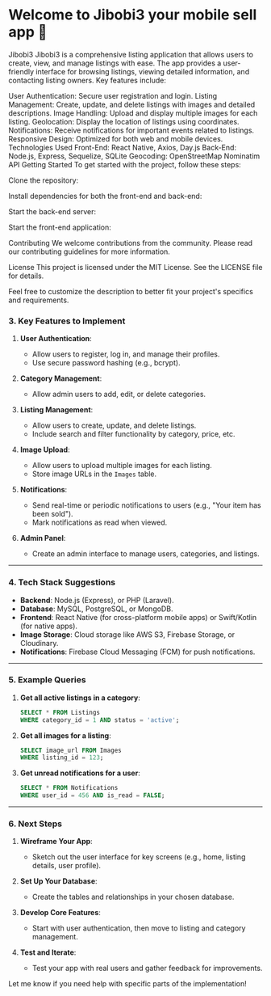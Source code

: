 # Welcome to Jibobi3 your mobile sell app 👋
Jibobi3
Jibobi3 is a comprehensive listing application that allows users to create, view, and manage listings with ease. The app provides a user-friendly interface for browsing listings, viewing detailed information, and contacting listing owners. Key features include:

User Authentication: Secure user registration and login.
Listing Management: Create, update, and delete listings with images and detailed descriptions.
Image Handling: Upload and display multiple images for each listing.
Geolocation: Display the location of listings using coordinates.
Notifications: Receive notifications for important events related to listings.
Responsive Design: Optimized for both web and mobile devices.
Technologies Used
Front-End: React Native, Axios, Day.js
Back-End: Node.js, Express, Sequelize, SQLite
Geocoding: OpenStreetMap Nominatim API
Getting Started
To get started with the project, follow these steps:

Clone the repository:

Install dependencies for both the front-end and back-end:

Start the back-end server:

Start the front-end application:

Contributing
We welcome contributions from the community. Please read our contributing guidelines for more information.

License
This project is licensed under the MIT License. See the LICENSE file for details.

Feel free to customize the description to better fit your project's specifics and requirements.


### 3. **Key Features to Implement**
1. **User Authentication**:
   - Allow users to register, log in, and manage their profiles.
   - Use secure password hashing (e.g., bcrypt).

2. **Category Management**:
   - Allow admin users to add, edit, or delete categories.

3. **Listing Management**:
   - Allow users to create, update, and delete listings.
   - Include search and filter functionality by category, price, etc.

4. **Image Upload**:
   - Allow users to upload multiple images for each listing.
   - Store image URLs in the `Images` table.

5. **Notifications**:
   - Send real-time or periodic notifications to users (e.g., "Your item has been sold").
   - Mark notifications as read when viewed.

6. **Admin Panel**:
   - Create an admin interface to manage users, categories, and listings.

---

### 4. **Tech Stack Suggestions**
- **Backend**: Node.js (Express), or PHP (Laravel).
- **Database**: MySQL, PostgreSQL, or MongoDB.
- **Frontend**: React Native (for cross-platform mobile apps) or Swift/Kotlin (for native apps).
- **Image Storage**: Cloud storage like AWS S3, Firebase Storage, or Cloudinary.
- **Notifications**: Firebase Cloud Messaging (FCM) for push notifications.

---

### 5. **Example Queries**
1. **Get all active listings in a category**:
   ```sql
   SELECT * FROM Listings
   WHERE category_id = 1 AND status = 'active';
   ```

2. **Get all images for a listing**:
   ```sql
   SELECT image_url FROM Images
   WHERE listing_id = 123;
   ```

3. **Get unread notifications for a user**:
   ```sql
   SELECT * FROM Notifications
   WHERE user_id = 456 AND is_read = FALSE;
   ```

---

### 6. **Next Steps**
1. **Wireframe Your App**:
   - Sketch out the user interface for key screens (e.g., home, listing details, user profile).

2. **Set Up Your Database**:
   - Create the tables and relationships in your chosen database.

3. **Develop Core Features**:
   - Start with user authentication, then move to listing and category management.

4. **Test and Iterate**:
   - Test your app with real users and gather feedback for improvements.

Let me know if you need help with specific parts of the implementation!
